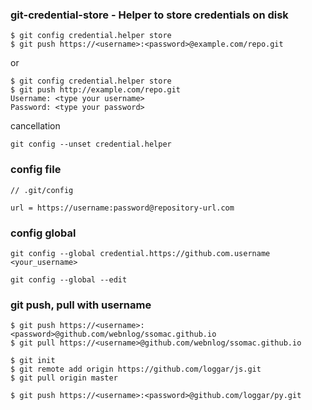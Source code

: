 ### git-credential-store - Helper to store credentials on disk
```
$ git config credential.helper store
$ git push https://<username>:<password>@example.com/repo.git
```

or 

```
$ git config credential.helper store
$ git push http://example.com/repo.git
Username: <type your username>
Password: <type your password>
```

cancellation

```
git config --unset credential.helper
```

### config file

```
// .git/config

url = https://username:password@repository-url.com
```

### config global

```
git config --global credential.https://github.com.username <your_username>
```

```
git config --global --edit
```

### git push, pull with username 
```
$ git push https://<username>:<password>@github.com/webnlog/ssomac.github.io
$ git pull https://<username>@github.com/webnlog/ssomac.github.io
```

```
$ git init
$ git remote add origin https://github.com/loggar/js.git
$ git pull origin master
```

```
$ git push https://<username>:<password>@github.com/loggar/py.git
```